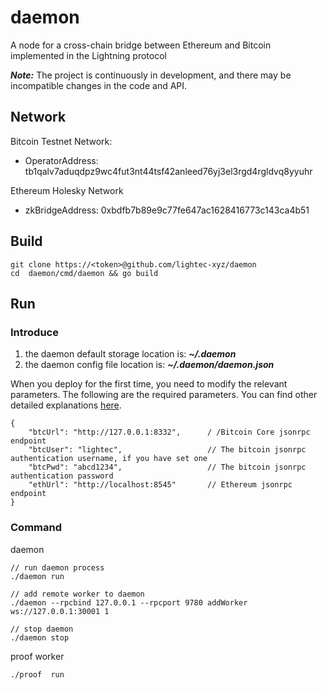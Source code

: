 # daemon

A node for a cross-chain bridge between Ethereum and Bitcoin implemented in the Lightning protocol

***Note:*** The project is continuously in development, and there may be incompatible changes in the code and API.

## Network

Bitcoin Testnet Network:

* OperatorAddress: tb1qalv7aduqdpz9wc4fut3nt44tsf42anleed76yj3el3rgd4rgldvq8yyuhr

Ethereum Holesky Network

* zkBridgeAddress: 0xbdfb7b89e9c77fe647ac1628416773c143ca4b51

## Build

    git clone https://<token>@github.com/lightec-xyz/daemon
    cd  daemon/cmd/daemon && go build

## Run

### Introduce

1. the daemon default storage location is: ***~/.daemon***
2. the daemon config file location is: ***~/.daemon/daemon.json***

When you deploy for the first time, you need to modify the relevant parameters. The following are the required
parameters. You can find other detailed explanations [here](./doc/config.md).

    {
        "btcUrl": "http://127.0.0.1:8332",      / /Bitcoin Core jsonrpc endpoint                           
        "btcUser": "lightec",                   // The bitcoin jsonrpc authentication username, if you have set one
        "btcPwd": "abcd1234",                   // The bitcoin jsonrpc authentication password
        "ethUrl": "http://localhost:8545"       // Ethereum jsonrpc endpoint
    }

### Command

daemon

    // run daemon process
    ./daemon run 

    // add remote worker to daemon 
    ./daemon --rpcbind 127.0.0.1 --rpcport 9780 addWorker ws://127.0.0.1:30001 1

    // stop daemon
    ./daemon stop 

proof worker

    ./proof  run

    
    
    


    